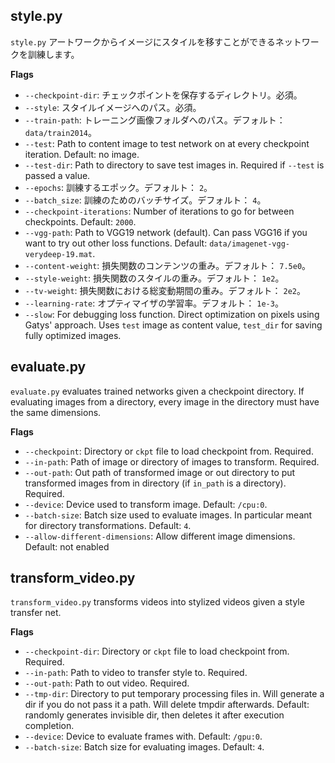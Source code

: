 ## style.py 

`style.py` アートワークからイメージにスタイルを移すことができるネットワークを訓練します。

**Flags**
- `--checkpoint-dir`: チェックポイントを保存するディレクトリ。必須。
- `--style`: スタイルイメージへのパス。必須。
- `--train-path`: トレーニング画像フォルダへのパス。デフォルト： `data/train2014`。
- `--test`: Path to content image to test network on at every checkpoint iteration. Default: no image.
- `--test-dir`: Path to directory to save test images in. Required if `--test` is passed a value.
- `--epochs`: 訓練するエポック。デフォルト： `2`。
- `--batch_size`: 訓練のためのバッチサイズ。デフォルト： `4`。
- `--checkpoint-iterations`: Number of iterations to go for between checkpoints. Default: `2000`.
- `--vgg-path`: Path to VGG19 network (default). Can pass VGG16 if you want to try out other loss functions. Default: `data/imagenet-vgg-verydeep-19.mat`.
- `--content-weight`: 損失関数のコンテンツの重み。デフォルト： `7.5e0`。
- `--style-weight`: 損失関数のスタイルの重み。デフォルト： `1e2`。
- `--tv-weight`: 損失関数における総変動期間の重み。デフォルト： `2e2`。
- `--learning-rate`: オプティマイザの学習率。デフォルト： `1e-3`。
- `--slow`: For debugging loss function. Direct optimization on pixels using Gatys' approach. Uses `test` image as content value, `test_dir` for saving fully optimized images.


## evaluate.py
`evaluate.py` evaluates trained networks given a checkpoint directory. If evaluating images from a directory, every image in the directory must have the same dimensions.

**Flags**
- `--checkpoint`: Directory or `ckpt` file to load checkpoint from. Required.
- `--in-path`: Path of image or directory of images to transform. Required.
- `--out-path`: Out path of transformed image or out directory to put transformed images from in directory (if `in_path` is a directory). Required.
- `--device`: Device used to transform image. Default: `/cpu:0`.
- `--batch-size`: Batch size used to evaluate images. In particular meant for directory transformations. Default: `4`.
- `--allow-different-dimensions`: Allow different image dimensions. Default: not enabled

## transform_video.py
`transform_video.py` transforms videos into stylized videos given a style transfer net.

**Flags**
- `--checkpoint-dir`: Directory or `ckpt` file to load checkpoint from. Required.
- `--in-path`: Path to video to transfer style to. Required.
- `--out-path`: Path to out video. Required.
- `--tmp-dir`: Directory to put temporary processing files in. Will generate a dir if you do not pass it a path. Will delete tmpdir afterwards. Default: randomly generates invisible dir, then deletes it after execution completion.
- `--device`: Device to evaluate frames with. Default: `/gpu:0`.
- `--batch-size`: Batch size for evaluating images. Default: `4`.
